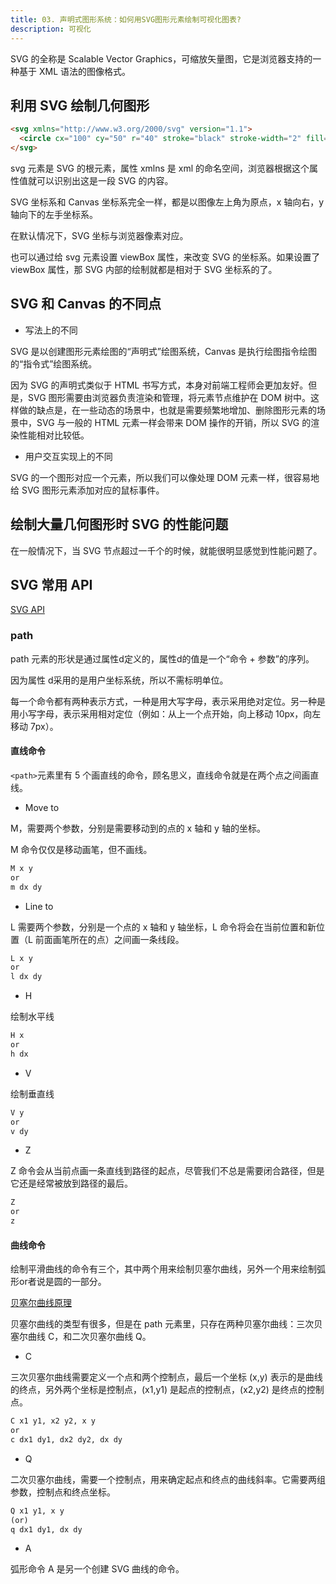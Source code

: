 ```yaml
---
title: 03. 声明式图形系统：如何用SVG图形元素绘制可视化图表?
description: 可视化
---
```


SVG 的全称是 Scalable Vector Graphics，可缩放矢量图，它是浏览器支持的一种基于 XML 语法的图像格式。

## 利用 SVG 绘制几何图形

```html
<svg xmlns="http://www.w3.org/2000/svg" version="1.1">
  <circle cx="100" cy="50" r="40" stroke="black" stroke-width="2" fill="orange" />
</svg>
```

svg 元素是 SVG 的根元素，属性 xmlns 是 xml 的命名空间，浏览器根据这个属性值就可以识别出这是一段 SVG 的内容。

SVG 坐标系和 Canvas 坐标系完全一样，都是以图像左上角为原点，x 轴向右，y 轴向下的左手坐标系。

在默认情况下，SVG 坐标与浏览器像素对应。

也可以通过给 svg 元素设置 viewBox 属性，来改变 SVG 的坐标系。如果设置了 viewBox 属性，那 SVG 内部的绘制就都是相对于 SVG 坐标系的了。

## SVG 和 Canvas 的不同点

* 写法上的不同

SVG 是以创建图形元素绘图的“声明式”绘图系统，Canvas 是执行绘图指令绘图的“指令式”绘图系统。

因为 SVG 的声明式类似于 HTML 书写方式，本身对前端工程师会更加友好。但是，SVG 图形需要由浏览器负责渲染和管理，将元素节点维护在 DOM 树中。这样做的缺点是，在一些动态的场景中，也就是需要频繁地增加、删除图形元素的场景中，SVG 与一般的 HTML 元素一样会带来 DOM 操作的开销，所以 SVG 的渲染性能相对比较低。

* 用户交互实现上的不同

SVG 的一个图形对应一个元素，所以我们可以像处理 DOM 元素一样，很容易地给 SVG 图形元素添加对应的鼠标事件。

## 绘制大量几何图形时 SVG 的性能问题

在一般情况下，当 SVG 节点超过一千个的时候，就能很明显感觉到性能问题了。

## SVG 常用 API

[SVG API](https://developer.mozilla.org/zh-CN/docs/Web/SVG/Tutorial)

### path

path 元素的形状是通过属性d定义的，属性d的值是一个“命令 + 参数”的序列。

因为属性 d采用的是用户坐标系统，所以不需标明单位。

每一个命令都有两种表示方式，一种是用大写字母，表示采用绝对定位。另一种是用小写字母，表示采用相对定位（例如：从上一个点开始，向上移动 10px，向左移动 7px）。

#### 直线命令

`<path>`元素里有 5 个画直线的命令，顾名思义，直线命令就是在两个点之间画直线。

* Move to

M，需要两个参数，分别是需要移动到的点的 x 轴和 y 轴的坐标。

M 命令仅仅是移动画笔，但不画线。

```html
M x y
or
m dx dy
```

* Line to

L 需要两个参数，分别是一个点的 x 轴和 y 轴坐标，L 命令将会在当前位置和新位置（L 前面画笔所在的点）之间画一条线段。

```html
L x y
or
l dx dy
```

* H

绘制水平线

```html
H x
or
h dx
```

* V

绘制垂直线

```html
V y
or
v dy
```

* Z

Z 命令会从当前点画一条直线到路径的起点，尽管我们不总是需要闭合路径，但是它还是经常被放到路径的最后。

```html
Z
or
z
```

#### 曲线命令

绘制平滑曲线的命令有三个，其中两个用来绘制贝塞尔曲线，另外一个用来绘制弧形or者说是圆的一部分。

[贝塞尔曲线原理](https://juejin.cn/post/7082701281969569829)

贝塞尔曲线的类型有很多，但是在 path 元素里，只存在两种贝塞尔曲线：三次贝塞尔曲线 C，和二次贝塞尔曲线 Q。

* C

三次贝塞尔曲线需要定义一个点和两个控制点，最后一个坐标 (x,y) 表示的是曲线的终点，另外两个坐标是控制点，(x1,y1) 是起点的控制点，(x2,y2) 是终点的控制点。

```html
C x1 y1, x2 y2, x y
or
c dx1 dy1, dx2 dy2, dx dy
```

* Q

二次贝塞尔曲线，需要一个控制点，用来确定起点和终点的曲线斜率。它需要两组参数，控制点和终点坐标。

```html
Q x1 y1, x y
(or)
q dx1 dy1, dx dy
```

* A

弧形命令 A 是另一个创建 SVG 曲线的命令。
